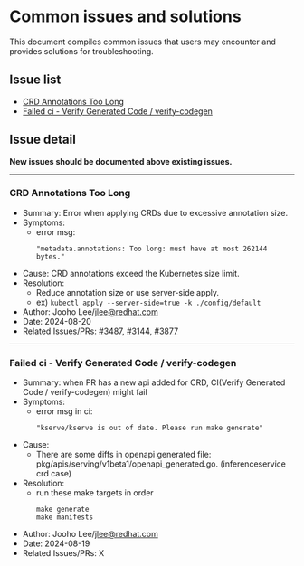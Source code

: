 # Common issues and solutions

This document compiles common issues that users may encounter and provides solutions for troubleshooting.

## Issue list
  - [CRD Annotations Too Long](#issue-crd-annotations-too-longissue-crd-annotations-too-long)
  - [Failed ci - Verify Generated Code / verify-codegen](#issue-failed-ci---verify-generated-code--verify-codegen)
## Issue detail

**New issues should be documented above existing issues.**
<!-- 
Issue Template
### Title
- Summary: A brief description of the issue (1-2 sentences).
- Symptoms: Key symptoms or error messages.
- Cause: Short description of the root cause.
- Resolution: Concise steps to resolve the issue.
- Author: Name/Email of the person who reported the issue.
- Date: Date when the issue was documented.
- Related Issues/PRs: Links or references to any related GitHub issues or PRs.
-->
---
### CRD Annotations Too Long
- Summary: Error when applying CRDs due to excessive annotation size.
- Symptoms: 
  - error msg:
    ~~~
    "metadata.annotations: Too long: must have at most 262144 bytes."
    ~~~
- Cause: CRD annotations exceed the Kubernetes size limit.
- Resolution: 
  - Reduce annotation size or use server-side apply.
  - ex) `kubectl apply --server-side=true -k ./config/default`
- Author: Jooho Lee/jlee@redhat.com
- Date: 2024-08-20
- Related Issues/PRs: [#3487](https://github.com/kserve/kserve/issues/3487), [#3144](https://github.com/kserve/kserve/pull/3144), [#3877](https://github.com/kserve/kserve/pull/3877)

---
### Failed ci - Verify Generated Code / verify-codegen
- Summary: when PR has a new api added for CRD, CI(Verify Generated Code / verify-codegen) might fail
- Symptoms: 
  - error msg in ci:
    ~~~
    "kserve/kserve is out of date. Please run make generate"
    ~~~
- Cause: 
  - There are some diffs in openapi generated file: pkg/apis/serving/v1beta1/openapi_generated.go. (inferenceservice crd case)
- Resolution: 
  - run these make targets in order
    ~~~
    make generate
    make manifests
    ~~~
- Author: Jooho Lee/jlee@redhat.com
- Date: 2024-08-19
- Related Issues/PRs: X
